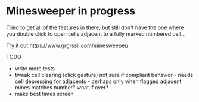 # Minesweeper in progress

Tried to get all of the features in there, but still don't have the one where you double click to open cells adjacent to a fully marked numbered cell...

Try it out https://www.grgrssll.com/minesweeper/

TODO

- write more tests
- tweak cell clearing (click gesture) not sure if compliant behavior - needs cell depressing for adjacents - perhaps only when flagged adjacent mines matches number? what if over?
- make best times screen
